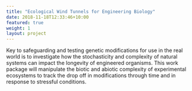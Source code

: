 ```yaml
---
title: "Ecological Wind Tunnels for Engineering Biology"
date: 2018-11-18T12:33:46+10:00
featured: true
weight: 1
layout: project
---
```


Key to safeguarding and testing genetic modifications for use in the real world is to investigate how the stochasticity and complexity of natural systems can impact the longevity of engineered organisms. This work package will manipulate the biotic and abiotic complexity of experimental ecosystems to track the drop off in modifications through time and in response to stressful conditions.
